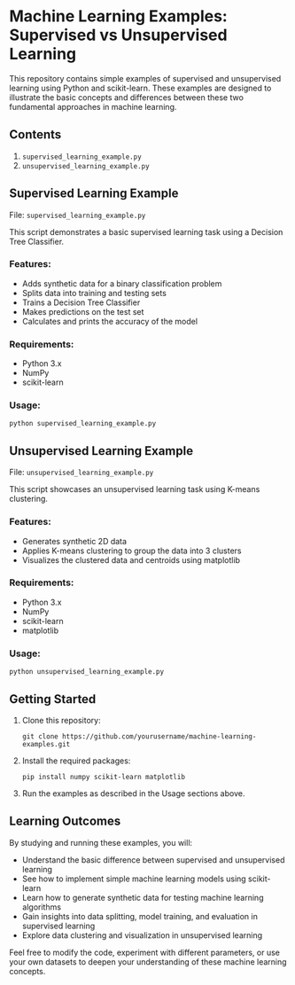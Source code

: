 # Machine Learning Examples: Supervised vs Unsupervised Learning

This repository contains simple examples of supervised and unsupervised learning using Python and scikit-learn. These examples are designed to illustrate the basic concepts and differences between these two fundamental approaches in machine learning.

## Contents

1. `supervised_learning_example.py`
2. `unsupervised_learning_example.py`

## Supervised Learning Example

File: `supervised_learning_example.py`

This script demonstrates a basic supervised learning task using a Decision Tree Classifier.

### Features:
- Adds synthetic data for a binary classification problem
- Splits data into training and testing sets
- Trains a Decision Tree Classifier
- Makes predictions on the test set
- Calculates and prints the accuracy of the model

### Requirements:
- Python 3.x
- NumPy
- scikit-learn

### Usage:
```
python supervised_learning_example.py
```

## Unsupervised Learning Example

File: `unsupervised_learning_example.py`

This script showcases an unsupervised learning task using K-means clustering.

### Features:
- Generates synthetic 2D data
- Applies K-means clustering to group the data into 3 clusters
- Visualizes the clustered data and centroids using matplotlib

### Requirements:
- Python 3.x
- NumPy
- scikit-learn
- matplotlib

### Usage:
```
python unsupervised_learning_example.py
```

## Getting Started

1. Clone this repository:
   ```
   git clone https://github.com/yourusername/machine-learning-examples.git
   ```
2. Install the required packages:
   ```
   pip install numpy scikit-learn matplotlib
   ```
3. Run the examples as described in the Usage sections above.

## Learning Outcomes

By studying and running these examples, you will:
- Understand the basic difference between supervised and unsupervised learning
- See how to implement simple machine learning models using scikit-learn
- Learn how to generate synthetic data for testing machine learning algorithms
- Gain insights into data splitting, model training, and evaluation in supervised learning
- Explore data clustering and visualization in unsupervised learning

Feel free to modify the code, experiment with different parameters, or use your own datasets to deepen your understanding of these machine learning concepts.